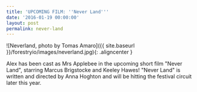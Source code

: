 ```yaml
---
title: 'UPCOMING FILM: ''Never Land'''
date: '2016-01-19 00:00:00'
layout: post
permalink: never-land
---
```

![Neverland, photo by Tomas Amaro]({{ site.baseurl }}/forestryio/images/neverland.jpg){: .aligncenter }

Alex has been cast as Mrs Applebee in the upcoming short film "Never Land", starring Marcus Brigstocke and Keeley Hawes! "Never Land" is written and directed by Anna Hoghton and will be hitting the festival circuit later this year.
